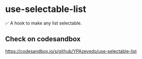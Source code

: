# use-selectable-list

✅  A hook to make any list selectable.

## Check on codesandbox
https://codesandbox.io/s/github/YPAzevedo/use-selectable-list
